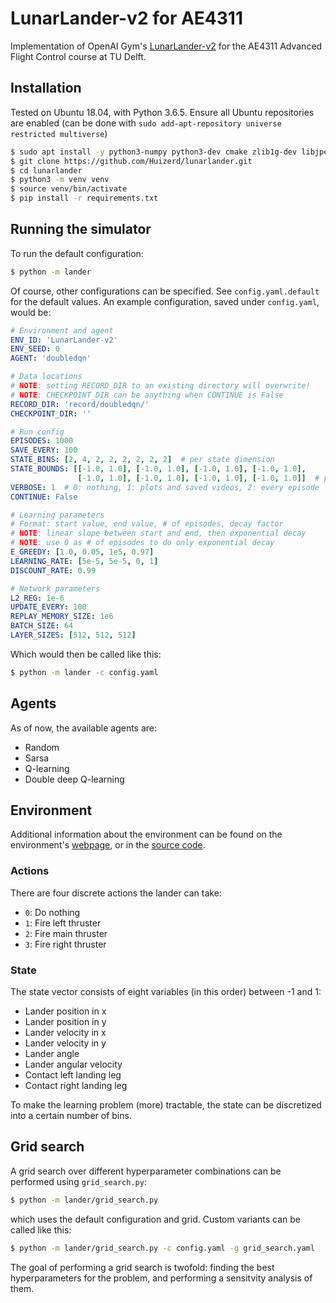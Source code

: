# LunarLander-v2 for AE4311
Implementation of OpenAI Gym's [LunarLander-v2](https://gym.openai.com/envs/LunarLander-v2/) for the AE4311 Advanced Flight Control course at TU Delft.

## Installation
Tested on Ubuntu 18.04, with Python 3.6.5. Ensure all Ubuntu repositories are enabled (can be done with `sudo add-apt-repository universe restricted multiverse`)
```bash
$ sudo apt install -y python3-numpy python3-dev cmake zlib1g-dev libjpeg-dev xvfb xorg-dev python3-opengl libboost-all-dev libsdl2-dev swig
$ git clone https://github.com/Huizerd/lunarlander.git
$ cd lunarlander
$ python3 -m venv venv
$ source venv/bin/activate
$ pip install -r requirements.txt
```

## Running the simulator
To run the default configuration:
```bash
$ python -m lander
```
Of course, other configurations can be specified. See `config.yaml.default` for the default values.
An example configuration, saved under `config.yaml`, would be:
```yaml
# Environment and agent
ENV_ID: 'LunarLander-v2'
ENV_SEED: 0
AGENT: 'doubledqn'

# Data locations
# NOTE: setting RECORD_DIR to an existing directory will overwrite!
# NOTE: CHECKPOINT_DIR can be anything when CONTINUE is False
RECORD_DIR: 'record/doubledqn/'
CHECKPOINT_DIR: ''

# Run config
EPISODES: 1000
SAVE_EVERY: 100
STATE_BINS: [2, 4, 2, 2, 2, 2, 2, 2]  # per state dimension
STATE_BOUNDS: [[-1.0, 1.0], [-1.0, 1.0], [-1.0, 1.0], [-1.0, 1.0],
               [-1.0, 1.0], [-1.0, 1.0], [-1.0, 1.0], [-1.0, 1.0]]  # per state dimension
VERBOSE: 1  # 0: nothing, 1: plots and saved videos, 2: every episode
CONTINUE: False

# Learning parameters
# Format: start value, end value, # of episodes, decay factor
# NOTE: linear slope between start and end, then exponential decay
# NOTE: use 0 as # of episodes to do only exponential decay
E_GREEDY: [1.0, 0.05, 1e5, 0.97]
LEARNING_RATE: [5e-5, 5e-5, 0, 1]
DISCOUNT_RATE: 0.99

# Network parameters
L2_REG: 1e-6
UPDATE_EVERY: 100
REPLAY_MEMORY_SIZE: 1e6
BATCH_SIZE: 64
LAYER_SIZES: [512, 512, 512]
```

Which would then be called like this:
```bash
$ python -m lander -c config.yaml
```

## Agents
As of now, the available agents are:
- Random
- Sarsa
- Q-learning
- Double deep Q-learning

## Environment
Additional information about the environment can be found on the environment's [webpage](https://gym.openai.com/envs/LunarLander-v2/), or in the [source code](https://github.com/openai/gym/blob/master/gym/envs/box2d/lunar_lander.py).

### Actions
There are four discrete actions the lander can take:
- `0`: Do nothing
- `1`: Fire left thruster
- `2`: Fire main thruster
- `3`: Fire right thruster

### State
The state vector consists of eight variables (in this order) between -1 and 1:
- Lander position in x
- Lander position in y
- Lander velocity in x
- Lander velocity in y
- Lander angle
- Lander angular velocity
- Contact left landing leg
- Contact right landing leg

To make the learning problem (more) tractable, the state can be discretized into a certain number of bins.

## Grid search
A grid search over different hyperparameter combinations can be performed using `grid_search.py`:

```bash
$ python -m lander/grid_search.py
```

which uses the default configuration and grid. Custom variants can be called like this:

```bash
$ python -m lander/grid_search.py -c config.yaml -g grid_search.yaml
```

The goal of performing a grid search is twofold: finding the best hyperparameters for the problem,
and performing a sensitvity analysis of them.
